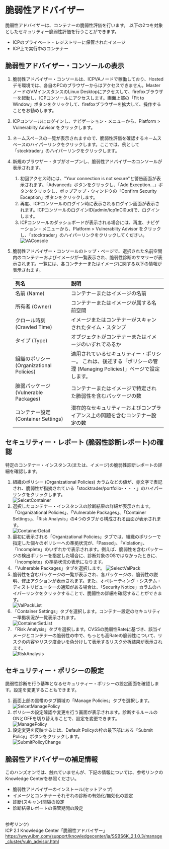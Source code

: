 # 脆弱性アドバイザー

脆弱性アドバイザーは、コンテナーの脆弱性評価を行います。
以下の2つを対象としたセキュリティー脆弱性評価を行うことができます。
- ICPのプライベート・レジストリーに保管されたイメージ
- ICP上で実行中のコンテナー

## 脆弱性アドバイザー・コンソールの表示
1. 脆弱性アドバイザー・コンソールは、ICPVAノードで稼働しており、Hostedデモ環境では、各自のPCのブラウザーからはアクセスできません。MasterノードのVMインスタンスのLinux Desktopにアクセスして、firefoxブラウザーを起動し、ICPコンソールにアクセスします。画面上部の「Fit to Window」ボタンをクリックして、firefoxブラウザーを拡大して、操作することをお勧めします。
1. ICPコンソールにログインし、ナビゲーション・メニューから、Platform > Vulnerablity Advisor をクリックします。
1. ネームスペースの一覧が表示されますので、脆弱性評価を確認するネームスペースのハイパーリンクをクリックします。ここでは、例として「stocktrader」のハイパーリンクをクリックします。
1. 新規のブラウザー・タブがオープンし、脆弱性アドバイザーのコンソールが表示されます。
    1. 初回アクセス時には、"Your connection is not secure"と警告画面が表示されます。「Advanced」ボタンをクリックし、「Add Exception...」ボタンをクリックし、ポップアップ・ウィンドウの「Confirm Security Exception」ボタンをクリックします。
    1. 再度、ICPコンソールのログイン時に表示されるログイン画面が表示されます。ICPコンソールのログインID(admin/icp1nCl0ud)で、ログインします。
    1. ICPコンソールのダッシュボードが表示される場合には、再度、ナビゲーション・メニューから、Platform > Vulnerablity Advisor をクリックし、「stocktrader」のハイパーリンクをクリックしてください。
  <br>![VAConsole](https://github.com/ICpTrial/ICPTrialJapan/blob/master/VA/pics/VA010_console.png)
1. 脆弱性アドバイザー・コンソールのトップ・ページで、選択された名前空間内のコンテナーおよびイメージが一覧表示され、脆弱性診断のサマリーが表示されます。一覧には、各コンテナーまたはイメージに関する以下の情報が表示されます。

    |列名|説明|
    |:---|:---|
    | 名前 (Name) | コンテナーまたはイメージの名前|
    |所有者 (Owner) | コンテナーまたはイメージが属する名前空間|
    |クロール時刻 (Crawled Time) | イメージまたはコンテナーがスキャンされたタイム・スタンプ|
    |タイプ (Type) | オブジェクトがコンテナーまたはイメージのいずれであるか|
    |組織のポリシー (Organizational Policies) | 適用されているセキュリティー・ポリシー。 これは、後述する「ポリシーの管理 (Managing Policies)」ページで設定します。|
    |脆弱パッケージ (Vulnerable Packages) | コンテナーまたはイメージで特定された脆弱性を含むパッケージの数|
    |コンテナー設定 (Container Settings) | 潜在的なセキュリティーおよびコンプライアンス上の問題を含むコンテナー設定の数|

## セキュリティー・レポート (脆弱性診断レポート)の確認
特定のコンテナー・インスタンス(または、イメージ)の脆弱性診断レポートの詳細を確認します。
1. 組織のポリシー (Organizational Policies) カラムなどの値が、赤文字で表記され、脆弱性が指摘されている「stocktrader/portfolio-・・・」のハイパーリンクをクリックします。
<br>![SelcetContainer](https://github.com/ICpTrial/ICPTrialJapan/blob/master/VA/pics/VA020_ViolatedContainer.png)
1. 選択したコンテナー・インスタンスの診断結果の詳細が表示されます。「Organizational Policies」、「Vulnerable Packages」、「Container Settings」、「Risk Analysis」の4つのタブから構成される画面が表示されます。
<br>![ContainerDetail](https://github.com/ICpTrial/ICPTrialJapan/blob/master/VA/pics/VA030_Detail01.png)
1. 最初に表示される「Organizational Policies」タブでは、組織のポリシーで指定した個々のポリシーへの準拠状況が、「Passed」、「Violation」、「Incomplete」のいずれかで表示されます。例えば、脆弱性を含むパッケージの検出ポリシーを指定した場合に、診断対象のOSではなかったときに、「Incomplete」の準拠状況の表示になります。
1. 「Vulnerable Packages」タブを選択します。
<by>![SelectValPack](https://github.com/ICpTrial/ICPTrialJapan/blob/master/VA/pics/VA040_SelectVulPackTab.png)
1. 脆弱性を含むパッケージの一覧が表示され、各パッケージの、脆弱性の説明、修正アクションが表示されます。また、オペレーティング・システム・ディストリビューターの通知がある場合は、「Security Notice」カラムのハイパーリンクをクリックすることで、脆弱性の詳細を確認することができます。
<br>![ValPackList](https://github.com/ICpTrial/ICPTrialJapan/blob/master/VA/pics/VA050_ValPackList.png)
1. 「Container Settings」タブを選択します。コンテナー設定のセキュリティー準拠状況が一覧表示されます。
<br>![ContainerSetList](https://github.com/ICpTrial/ICPTrialJapan/blob/master/VA/pics/VA060_ContSettingList.png)
1. 「Risk Analysis」タブを選択します。CVSSの脆弱性Rateに基づき、該当イメージとコンテナーの脆弱性の中で、もっとも高Rateの脆弱性について、リスクの内容やリスク度合いを色分けして表示するリスク分析結果が表示されます。
<br>![RiskAnalysis](https://github.com/ICpTrial/ICPTrialJapan/blob/master/VA/pics/VA070_RiskAnalysis.png)

## セキュリティー・ポリシーの設定
脆弱性診断を行う基準となるセキュリティー・ポリシーの設定画面を確認します。設定を変更することもできます。
1. 画面上部の黒帯のタブ領域の「Manage Policies」タブを選択します。
<br>![SelcetManagePolicy](https://github.com/ICpTrial/ICPTrialJapan/blob/master/VA/pics/VA080_SeclectManagePoliciesTab.png)
1. ポリシーの設定確認や変更を行う画面が表示されます。診断するルールのONとOFFを切り替えることで、設定を変更できます。
<br>![ManagePolicy](https://github.com/ICpTrial/ICPTrialJapan/blob/master/VA/pics/VA090_MngPolicies.png)
1. 設定変更を反映するには、Default Policyの枠の最下部にある「Submit Policy」ボタンをクリックします。
<br>![SubmitPolicyChange](https://github.com/ICpTrial/ICPTrialJapan/blob/master/VA/pics/VA100_SubmitPolicy.png)

## 脆弱性アドバイザーの補足情報
このハンズオンでは、触れていませんが、下記の情報については、参考リンクのKnowledge Centerを参照ください。
- 脆弱性アドバイザーのインストール(セットアップ)
- イメージとコンテナーそれぞれの診断の有効化/無効化の設定
- 診断(スキャン)間隔の設定
- 診断結果レポートの保管期間の設定

<br>参考リンク)<br>
ICP 2.1 Knowledge Center「脆弱性アドバイザー」<br>
https://www.ibm.com/support/knowledgecenter/ja/SSBS6K_2.1.0.3/manage_cluster/vuln_advisor.html

